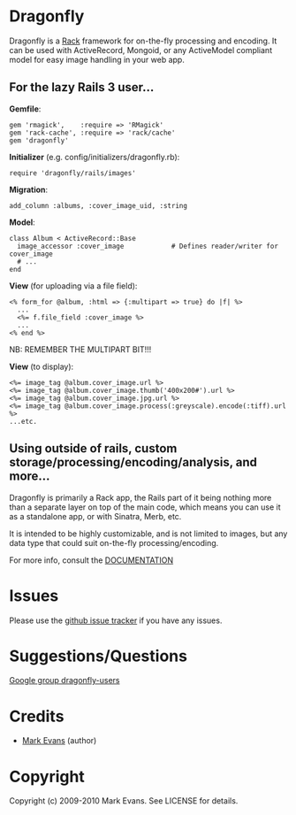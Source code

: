 Dragonfly
===========

Dragonfly is a <a href="http://rack.rubyforge.org">Rack</a> framework for on-the-fly processing and encoding.
It can be used with ActiveRecord, Mongoid, or any ActiveModel compliant model for easy image handling in your web app.

For the lazy Rails 3 user...
----------------------------
**Gemfile**:

    gem 'rmagick',    :require => 'RMagick'
    gem 'rack-cache', :require => 'rack/cache'
    gem 'dragonfly'

**Initializer** (e.g. config/initializers/dragonfly.rb):

    require 'dragonfly/rails/images'

**Migration**:

    add_column :albums, :cover_image_uid, :string

**Model**:

    class Album < ActiveRecord::Base
      image_accessor :cover_image            # Defines reader/writer for cover_image
      # ...
    end

**View** (for uploading via a file field):

    <% form_for @album, :html => {:multipart => true} do |f| %>
      ...
      <%= f.file_field :cover_image %>
      ...
    <% end %>

NB: REMEMBER THE MULTIPART BIT!!!

**View** (to display):

    <%= image_tag @album.cover_image.url %>
    <%= image_tag @album.cover_image.thumb('400x200#').url %>
    <%= image_tag @album.cover_image.jpg.url %>
    <%= image_tag @album.cover_image.process(:greyscale).encode(:tiff).url %>
    ...etc.

Using outside of rails, custom storage/processing/encoding/analysis, and more...
--------------------------------------------------------------------------------
Dragonfly is primarily a Rack app, the Rails part of it being nothing more than a separate layer on top of the main code, which means you can use it as a standalone app, or with Sinatra, Merb, etc.

It is intended to be highly customizable, and is not limited to images, but any data type that could suit on-the-fly processing/encoding.

For more info, consult the <a href="http://markevans.github.com/dragonfly">DOCUMENTATION</a>

Issues
======
Please use the <a href="http://github.com/markevans/dragonfly/issues">github issue tracker</a> if you have any issues.

Suggestions/Questions
=====================
<a href="http://groups.google.com/group/dragonfly-users">Google group dragonfly-users</a>

Credits
=======
- <a href="http://github.com/markevans">Mark Evans</a> (author)

Copyright
========

Copyright (c) 2009-2010 Mark Evans. See LICENSE for details.
